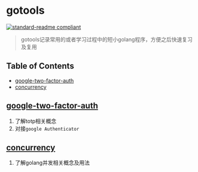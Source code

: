 # gotools

[![standard-readme compliant](https://img.shields.io/badge/readme%20style-standard-brightgreen.svg?style=flat-square)](https://github.com/RichardLitt/standard-readme)

> gotools记录常用的或者学习过程中的短小golang程序，方便之后快速复习及复用

## Table of Contents

- [google-two-factor-auth](#google-two-factor-auth)
- [concurrency](#concurrency)

## [google-two-factor-auth](google-two-factor-auth/README.md)

1. 了解totp相关概念
2. 对接`google Authenticator`

## [concurrency](concurrency/README.md)

1. 了解golang并发相关概念及用法